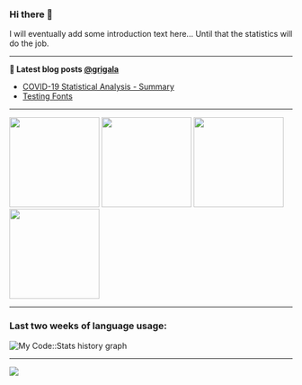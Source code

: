 ### Hi there 👋

I will eventually add some introduction text here... Until that the statistics will do the job. 

<!--
**grigala/grigala** is a ✨ _special_ ✨ repository because its `README.md` (this file) appears on your GitHub profile.

Here are some ideas to get you started:

- 🔭 I’m currently working on ...
- 🌱 I’m currently learning ...
- 👯 I’m looking to collaborate on ...
- 🤔 I’m looking for help with ...
- 💬 Ask me about ...
- 📫 How to reach me: ...
- 😄 Pronouns: ...
- ⚡ Fun fact: ...
-->

---

**📕 Latest blog posts [@grigala](https://grigala.github.io/blog/)**
<!-- BLOG-POST-LIST:START -->
- [COVID-19 Statistical Analysis - Summary](https://grigala.github.io/posts/2020/03/covid-19/)
- [Testing Fonts](https://grigala.github.io/posts/2019/12/testing-fonts/)
<!-- BLOG-POST-LIST:END -->

 ---
<img height="160em" src="https://github-readme-stats.vercel.app/api?username=grigala&count_private=true&show_icons=true&line_height=21&title_color=009930&hide_border=true&icon_color=009930&theme=dark">
<img height="160em" src="https://github-readme-stats.vercel.app/api/top-langs/?username=grigala&layout=compact&hide_border=true&title_color=009930&theme=dark">
<img height="160em" src="http://github-readme-streak-stats.herokuapp.com?user=grigala&theme=dark&hide_border=true&dates=009930&ring=009930&currStreakNum=009930&currStreakLabel=009930" alt=""> 
<img height="160em" src="https://github-readme-stats.vercel.app/api/wakatime?username=grigala&hide_border=true&layout=compact&theme=dark">

<!-- images are not the same line
<p align = "center">
    <img src="https://github-readme-stats.vercel.app/api?username=grigala&count_private=true&show_icons=true&theme=dark&line_height=33" width="48%">
    <img src="https://github-readme-stats.vercel.app/api/top-langs/?username=grigala&layout=compact&theme=dark" width="48%">
</p> -->

---

### Last two weeks of language usage:

![My Code::Stats history graph](https://codestats-readme.wegfan.cn/history-graph/grigala?max_languages=15&bg_color=111&text_color=aaa&grid_color=333)  

<a href="https://github.com/grigala">
<!--   <img width="45%" src="https://github-readme-stats.vercel.app/api/wakatime?username=grigala&theme=dark"> -->
</a>

---

<img src="https://komarev.com/ghpvc/?username=grigala&color=009930"/>

<!-- an additional pinned repositiroes -->
<!-- ![ReadMe Card](https://grigala-stats.vercel.app/api/pin/?username=grigala&repo=3DMMDepthFitting&title_color=008800) -->

